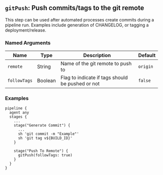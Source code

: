 ## `gitPush`: Push commits/tags to the git remote

This step can be used after automated processes create commits during a pipeline run. 
Examples include generation of CHANGELOG, or tagging a deployment/release. 

### Named Arguments

| Name         | Type    | Description                                      | Default  |
| ------------ | ------- | ------------------------------------------------ | -------- |
| `remote`     | String  | Name of the git remote to push to                | `origin` |
| `followTags` | Boolean | Flag to indicate if tags should be pushed or not | `false`  |

### Examples

    pipeline {
      agent any
      stages {
        ...
        stage("Generate Commit") {
          ...
          sh 'git commit -m "Example"'
          sh 'git tag v${BUILD_ID}'
        }
     
        stage("Push To Remote") {
          gitPush(followTags: true)
        }
      }
    }

